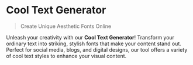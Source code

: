 # Cool Text Generator

> Create Unique Aesthetic Fonts Online

Unleash your creativity with our **Cool Text Generator**! Transform your ordinary text into striking, stylish fonts that make your content stand out. Perfect for social media, blogs, and digital designs, our tool offers a variety of cool text styles to enhance your visual content.